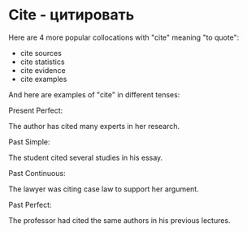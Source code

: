 # Cite - цитировать

Here are 4 more popular collocations with "cite" meaning "to quote":

- cite sources
- cite statistics
- cite evidence
- cite examples

And here are examples of "cite" in different tenses:

Present Perfect:

The author has cited many experts in her research.

Past Simple:

The student cited several studies in his essay.

Past Continuous:

The lawyer was citing case law to support her argument.

Past Perfect:

The professor had cited the same authors in his previous lectures.
